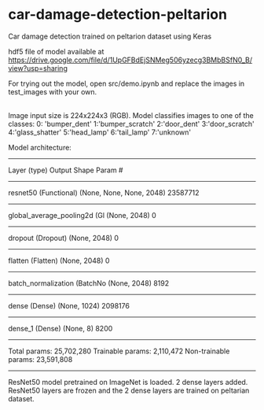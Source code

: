 # car-damage-detection-peltarion
Car damage detection trained on peltarion dataset using Keras

hdf5 file of model available at https://drive.google.com/file/d/1UpGFBdEjSNMeg506yzecg3BMbBSfN0_B/view?usp=sharing

For trying out the model, open src/demo.ipynb and replace the images in test_images with your own. <br><br>


Image input size is 224x224x3 (RGB). Model classifies images to one of the classes:
0: 'bumper_dent'
1:'bumper_scratch'
2:'door_dent'
3:'door_scratch'
4:'glass_shatter'
5:'head_lamp'
6:'tail_lamp'
7:'unknown'<br>

Model architecture:
_________________________________________________________________
Layer (type)                 Output Shape              Param #   
_________________________________________________________________
resnet50 (Functional)        (None, None, None, 2048)  23587712  
_________________________________________________________________
global_average_pooling2d (Gl (None, 2048)              0         
_________________________________________________________________
dropout (Dropout)            (None, 2048)              0         
_________________________________________________________________
flatten (Flatten)            (None, 2048)              0         
_________________________________________________________________
batch_normalization (BatchNo (None, 2048)              8192      
_________________________________________________________________
dense (Dense)                (None, 1024)              2098176   
_________________________________________________________________
dense_1 (Dense)              (None, 8)                 8200      
_________________________________________________________________
Total params: 25,702,280
Trainable params: 2,110,472
Non-trainable params: 23,591,808
_________________________________________________________________


ResNet50 model pretrained on ImageNet is loaded. 2 dense layers added. ResNet50 layers are frozen and the 2 dense layers are trained on peltarian dataset.
